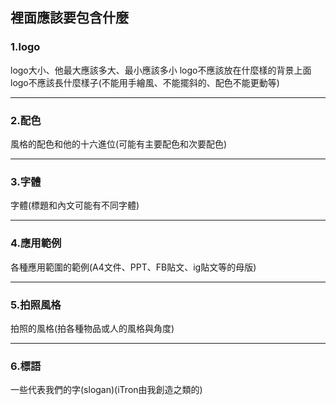 ## 裡面應該要包含什麼
### 1.logo
logo大小、他最大應該多大、最小應該多小
logo不應該放在什麼樣的背景上面
logo不應該長什麼樣子(不能用手繪風、不能擺斜的、配色不能更動等)

---
### 2.配色
風格的配色和他的十六進位(可能有主要配色和次要配色)

---
### 3.字體
字體(標題和內文可能有不同字體)

---
### 4.應用範例
各種應用範圍的範例(A4文件、PPT、FB貼文、ig貼文等的母版)

---
### 5.拍照風格
拍照的風格(拍各種物品或人的風格與角度)

---
### 6.標語
一些代表我們的字(slogan)(iTron由我創造之類的)